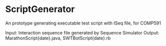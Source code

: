 # ScriptGenerator
An prototype generating executable test script with ISeq file, for COMP591

Input: Interaction sequence file generated by Sequence Simulator
Output: MarathonScript{date}.java, SWTBotScript{date}.rb
